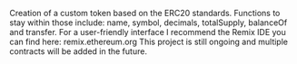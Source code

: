 Creation of a custom token based on the ERC20 standards. Functions to stay within those include: name, symbol, decimals, totalSupply, balanceOf and transfer. 
For a user-friendly interface I recommend the Remix IDE you can find here: remix.ethereum.org
This project is still ongoing and multiple contracts will be added in the future.
